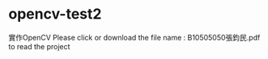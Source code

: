 # opencv-test2
實作OpenCV
Please click or download the file name : B10505050張鈞民.pdf to read the project
